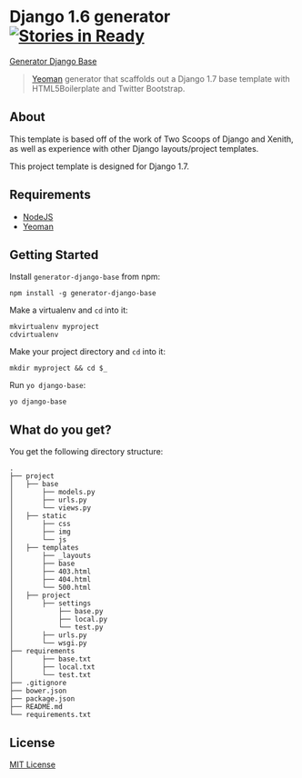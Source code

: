 # Django 1.6 generator  [![Stories in Ready](https://badge.waffle.io/waffleio/waffle.io.svg)](https://waffle.io/santonocito/generator-django-base)

[Generator Django Base](http://i.imgur.com/95tGJ0i.png?1)

> [Yeoman](http://yeoman.io) generator that scaffolds out a Django 1.7 base template with HTML5Boilerplate and Twitter Bootstrap.
 
## About
 
This template is based off of the work of Two Scoops of Django and Xenith, as well as experience with other Django layouts/project templates.

This project template is designed for Django 1.7.

## Requirements

- [NodeJS](http://nodejs.org/)
- [Yeoman](http://yeoman.io)

## Getting Started

Install `generator-django-base` from npm:
```
npm install -g generator-django-base
```

Make a virtualenv and `cd` into it:
```
mkvirtualenv myproject
cdvirtualenv
```

Make your project directory and `cd` into it:
```
mkdir myproject && cd $_
```

Run `yo django-base`:
```
yo django-base
```

## What do you get?

You get the following directory structure:

```
.
├── project
│   ├── base
│       ├── models.py
│       ├── urls.py
│       └── views.py
│   ├── static
│       ├── css
│       ├── img
│       └── js
│   ├── templates
│       ├── _layouts
│       ├── base
│       ├── 403.html
│       ├── 404.html
│       └── 500.html
│   ├── project
│       ├── settings
│           ├── base.py
│           ├── local.py
│           └── test.py
│       ├── urls.py
│       └── wsgi.py
├── requirements
│       ├── base.txt
│       ├── local.txt
│       └── test.txt
├── .gitignore
├── bower.json
├── package.json
├── README.md
└── requirements.txt
```

## License

[MIT License](http://en.wikipedia.org/wiki/MIT_License)
